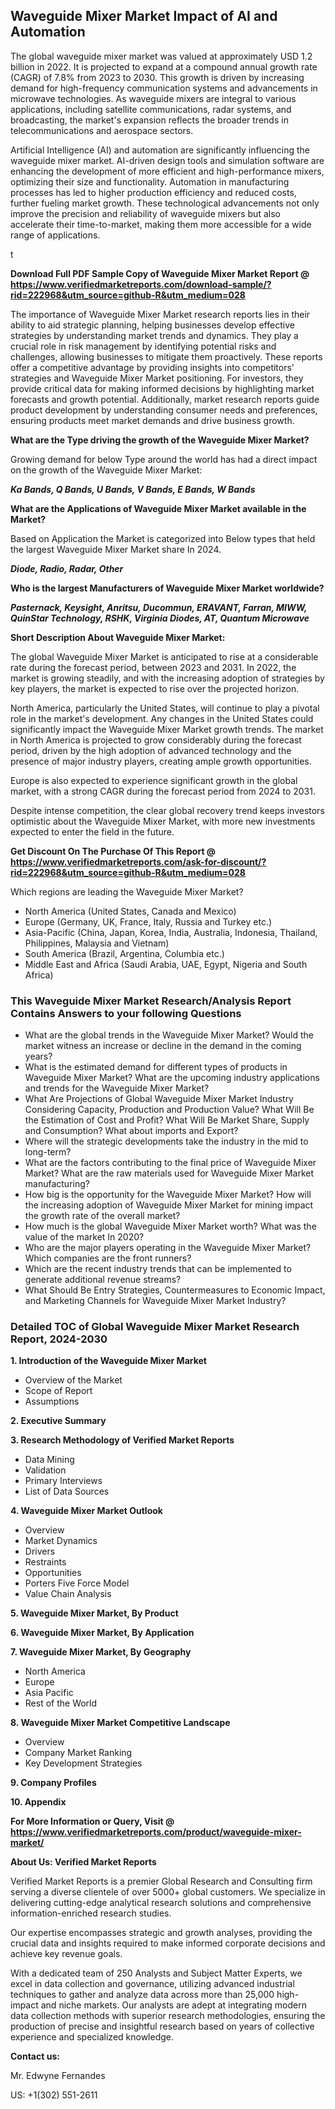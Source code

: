 <h2>Waveguide Mixer Market Impact of AI and Automation</h2><p>The global waveguide mixer market was valued at approximately USD 1.2 billion in 2022. It is projected to expand at a compound annual growth rate (CAGR) of 7.8% from 2023 to 2030. This growth is driven by increasing demand for high-frequency communication systems and advancements in microwave technologies. As waveguide mixers are integral to various applications, including satellite communications, radar systems, and broadcasting, the market's expansion reflects the broader trends in telecommunications and aerospace sectors.</p><p>Artificial Intelligence (AI) and automation are significantly influencing the waveguide mixer market. AI-driven design tools and simulation software are enhancing the development of more efficient and high-performance mixers, optimizing their size and functionality. Automation in manufacturing processes has led to higher production efficiency and reduced costs, further fueling market growth. These technological advancements not only improve the precision and reliability of waveguide mixers but also accelerate their time-to-market, making them more accessible for a wide range of applications.</p>t</p><p id="" class=""><strong>Download Full PDF Sample Copy of Waveguide Mixer Market Report @ <a href="https://www.verifiedmarketreports.com/download-sample/?rid=222968&utm_source=github-R&utm_medium=028" target="_blank">https://www.verifiedmarketreports.com/download-sample/?rid=222968&utm_source=github-R&utm_medium=028</a></strong></p><p>The importance of&nbsp;Waveguide Mixer Market research reports lies in their ability to aid strategic planning, helping businesses develop effective strategies by understanding market trends and dynamics. They play a crucial role in risk management by identifying potential risks and challenges, allowing businesses to mitigate them proactively. These reports offer a competitive advantage by providing insights into competitors' strategies and Waveguide Mixer Market positioning. For investors, they provide critical data for making informed decisions by highlighting market forecasts and growth potential. Additionally, market research reports guide product development by understanding consumer needs and preferences, ensuring products meet market demands and drive business growth.</p><p><strong>What are the&nbsp;Type driving the growth of the Waveguide Mixer Market?</strong></p><p id="" class="">Growing demand for below Type around the world has had a direct impact on the growth of the Waveguide Mixer Market:</p><em><strong>Ka Bands, Q Bands, U Bands, V Bands, E Bands, W Bands</strong></em></p><strong>What are the&nbsp;Applications&nbsp;of Waveguide Mixer Market available in the Market?</strong></p><p id="" class="">Based on Application the Market is categorized into Below types that held the largest Waveguide Mixer Market share In 2024.</p><em><strong>Diode, Radio, Radar, Other</strong></em></p><strong>Who is the largest Manufacturers of Waveguide Mixer Market worldwide?</strong></p><p><em><strong>Pasternack, Keysight, Anritsu, Ducommun, ERAVANT, Farran, MIWW, QuinStar Technology, RSHK, Virginia Diodes, AT, Quantum Microwave</strong></em></p><p id="" class=""><strong>Short Description About Waveguide Mixer Market:</strong></p><p>The global Waveguide Mixer Market is anticipated to rise at a considerable rate during the forecast period, between 2023 and 2031. In 2022, the market is growing steadily, and with the increasing adoption of strategies by key players, the market is expected to rise over the projected horizon.</p><p>North America, particularly the United States, will continue to play a pivotal role in the market's development. Any changes in the United States could significantly impact the Waveguide Mixer Market growth trends. The market in North America is projected to grow considerably during the forecast period, driven by the high adoption of advanced technology and the presence of major industry players, creating ample growth opportunities.</p><p>Europe is also expected to experience significant growth in the global market, with a strong CAGR during the forecast period from 2024 to 2031.</p><p>Despite intense competition, the clear global recovery trend keeps investors optimistic about the Waveguide Mixer Market, with more new investments expected to enter the field in the future.</p><p id="" class=""><strong>Get Discount On The Purchase Of This Report @ <a href="https://www.verifiedmarketreports.com/ask-for-discount/?rid=222968&utm_source=github-R&utm_medium=028" target="_blank">https://www.verifiedmarketreports.com/ask-for-discount/?rid=222968&utm_source=github-R&utm_medium=028</a></strong></p>Which regions are leading the Waveguide Mixer Market?</p><ul><li>North America (United States, Canada and Mexico)</li><li>Europe (Germany, UK, France, Italy, Russia and Turkey etc.)</li><li>Asia-Pacific (China, Japan, Korea, India, Australia, Indonesia, Thailand, Philippines, Malaysia and Vietnam)</li><li>South America (Brazil, Argentina, Columbia etc.)</li><li>Middle East and Africa (Saudi Arabia, UAE, Egypt, Nigeria and South Africa)</li></ul><h3 id="" class="">This Waveguide Mixer Market Research/Analysis Report Contains Answers to your following Questions</h3><ul><li>What are the global trends in the Waveguide Mixer Market? Would the market witness an increase or decline in the demand in the coming years?</li><li>What is the estimated demand for different types of products in Waveguide Mixer Market? What are the upcoming industry applications and trends for the Waveguide Mixer Market?</li><li>What Are Projections of Global Waveguide Mixer Market Industry Considering Capacity, Production and Production Value? What Will Be the Estimation of Cost and Profit? What Will Be Market Share, Supply and Consumption? What about imports and Export?</li><li>Where will the strategic developments take the industry in the mid to long-term?</li><li>What are the factors contributing to the final price of Waveguide Mixer Market? What are the raw materials used for Waveguide Mixer Market manufacturing?</li><li>How big is the opportunity for the Waveguide Mixer Market? How will the increasing adoption of Waveguide Mixer Market for mining impact the growth rate of the overall market?</li><li>How much is the global Waveguide Mixer Market worth? What was the value of the market In 2020?</li><li>Who are the major players operating in the Waveguide Mixer Market? Which companies are the front runners?</li><li>Which are the recent industry trends that can be implemented to generate additional revenue streams?</li><li>What Should Be Entry Strategies, Countermeasures to Economic Impact, and Marketing Channels for Waveguide Mixer Market Industry?</li></ul><h3 id="" class="">Detailed TOC of Global Waveguide Mixer Market Research Report, 2024-2030</h3><p id="" class=""><strong>1. Introduction of the Waveguide Mixer Market</strong></p><ul><li>Overview of the Market</li><li>Scope of Report</li><li>Assumptions</li></ul><p id="" class=""><strong>2. Executive Summary</strong></p><p id="" class=""><strong>3. Research Methodology of Verified Market Reports</strong></p><ul><li>Data Mining</li><li>Validation</li><li>Primary Interviews</li><li>List of Data Sources</li></ul><p id="" class=""><strong>4. Waveguide Mixer Market Outlook</strong></p><ul><li>Overview</li><li>Market Dynamics</li><li>Drivers</li><li>Restraints</li><li>Opportunities</li><li>Porters Five Force Model</li><li>Value Chain Analysis</li></ul><p id="" class=""><strong>5. Waveguide Mixer Market, By Product</strong></p><p id="" class=""><strong>6. Waveguide Mixer Market, By Application</strong></p><p id="" class=""><strong>7. Waveguide Mixer Market, By Geography</strong></p><ul><li>North America</li><li>Europe</li><li>Asia Pacific</li><li>Rest of the World</li></ul><p id="" class=""><strong>8. Waveguide Mixer Market Competitive Landscape</strong></p><ul><li>Overview</li><li>Company Market Ranking</li><li>Key Development Strategies</li></ul><p id="" class=""><strong>9. Company Profiles</strong></p><p id="" class=""><strong>10. Appendix</strong></p><p id="" class=""><strong>For More Information or Query, Visit @ <a href="https://www.verifiedmarketreports.com/product/waveguide-mixer-market/" target="_blank">https://www.verifiedmarketreports.com/product/waveguide-mixer-market/</a></strong></p><p id="" class=""><strong>About Us: Verified Market Reports</strong></p><p id="" class="">Verified Market Reports is a premier Global Research and Consulting firm serving a diverse clientele of over 5000+ global customers. We specialize in delivering cutting-edge analytical research solutions and comprehensive information-enriched research studies.</p><p id="" class="">Our expertise encompasses strategic and growth analyses, providing the crucial data and insights required to make informed corporate decisions and achieve key revenue goals.</p><p id="" class="">With a dedicated team of 250 Analysts and Subject Matter Experts, we excel in data collection and governance, utilizing advanced industrial techniques to gather and analyze data across more than 25,000 high-impact and niche markets. Our analysts are adept at integrating modern data collection methods with superior research methodologies, ensuring the production of precise and insightful research based on years of collective experience and specialized knowledge.</p><p id="" class=""><strong>Contact us:</strong></p><p id="" class="">Mr. Edwyne Fernandes</p><p id="" class="">US: +1(302) 551-2611</p>
